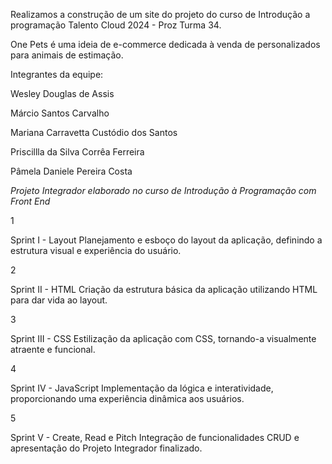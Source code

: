 Realizamos a construção de um site do projeto do curso de Introdução a programação Talento Cloud 2024 - Proz Turma 34.

One Pets é uma ideia de e-commerce dedicada à venda de personalizados para animais de estimação.

Integrantes da equipe:

Wesley Douglas de Assis

Márcio Santos Carvalho

Mariana Carravetta Custódio dos Santos

Priscillla da Silva Corrêa Ferreira

Pâmela Daniele Pereira Costa


*Projeto Integrador elaborado
no curso de Introdução à Programação com
Front End*

1

Sprint I - Layout
Planejamento e esboço do layout da aplicação, definindo a estrutura visual e experiência do usuário.

2

Sprint II - HTML
Criação da estrutura básica da aplicação utilizando HTML para dar vida ao layout.

3

Sprint III - CSS
Estilização da aplicação com CSS, tornando-a visualmente atraente e funcional.

4

Sprint IV - JavaScript
Implementação da lógica e interatividade, proporcionando uma experiência dinâmica aos usuários.

5

Sprint V - Create, Read e Pitch
Integração de funcionalidades CRUD e apresentação do Projeto Integrador finalizado.
